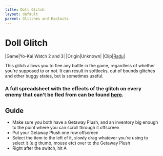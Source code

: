```yaml
---
title: Doll Glitch
layout: default
parent: Glitches and Exploits
---
```


# Doll Glitch

|Game|Yo-Kai Watch 2 and 3|
|Origin|Unknown|
|Clip|[Radu](https://youtu.be/M-OTy-Pc0qo)|

This glitch allows you to flee any battle in the game, regardless of whether you're supposed to or not. It can result in softlocks, out of bounds glitches and other buggy states, but is sometimes useful.

### A full spreadsheet with the effects of the glitch on every enemy that can't be fled from can be found [here](https://docs.google.com/spreadsheets/d/10Mvcjm2cYfCwAPwoVim5c6Vva6_9_iAK9TSOoCYYHUg/edit).

## Guide
- Make sure you both have a Getaway Plush, and an inventory big enough to the point where you can scroll through it offscreen
- Put your Getaway Plush one row offscreen
- Select the item to the left of it, slowly drag whatever you’re using to select it (e.g thumb, mouse etc) over to the Getaway Plush
- Right after the switch, hit A
